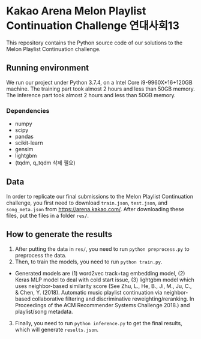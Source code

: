 # Kakao Arena Melon Playlist Continuation Challenge 연대사회13

This repository contains the Python source code of our solutions to the Melon Playlist Continuation challenge.

## Running environment

We run our project under Python 3.7.4, on a Intel Core i9-9960X*16+120GB machine. The training part took almost 2 hours and less than 50GB memory. The inference part took almost 2 hours and less than 50GB memory.

### Dependencies

 - numpy
 - scipy
 - pandas
 - scikit-learn
 - gensim
 - lightgbm
 - (tqdm, q_tqdm 삭제 필요)

## Data
In order to replicate our final submissions to the Melon Playlist Continuation challenge, you first need to download `train.json`, `test.json`, and `song_meta.json` from https://arena.kakao.com/. After downloading these files, put the files in a folder `res/`.

## How to generate the results

 1. After putting the data in `res/`, you need to run `python preprocess.py` to preprocess the data. 
 2. Then, to train the models, you need to run `python train.py`. 
 - Generated models are (1) word2vec track+tag embedding model, (2) Keras MLP model to deal with cold start issue, (3) lightgbm model which uses neighbor-based similarity score (See Zhu, L., He, B., Ji, M., Ju, C., & Chen, Y. (2018). Automatic music playlist continuation via neighbor-based collaborative filtering and discriminative reweighting/reranking. In Proceedings of the ACM Recommender Systems Challenge 2018.) and playlist/song metadata.
 3. Finally, you need to run `python inference.py` to get the final results, which will generate `results.json`.

